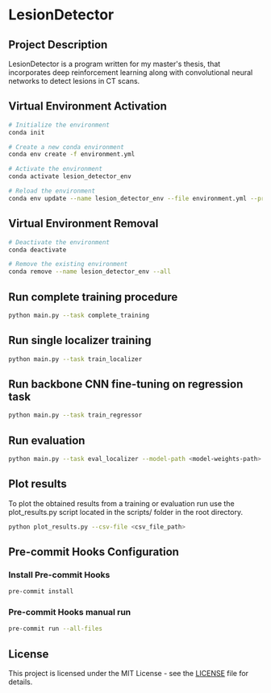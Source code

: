 # LesionDetector
## Project Description
LesionDetector is a program written for my master's thesis, that incorporates deep reinforcement learning along with convolutional neural networks to detect lesions in CT scans.

## Virtual Environment Activation
```bash
# Initialize the environment
conda init

# Create a new conda environment
conda env create -f environment.yml

# Activate the environment
conda activate lesion_detector_env

# Reload the environment
conda env update --name lesion_detector_env --file environment.yml --prune
```

## Virtual Environment Removal
```bash
# Deactivate the environment
conda deactivate

# Remove the existing environment
conda remove --name lesion_detector_env --all
```

## Run complete training procedure
```bash
python main.py --task complete_training
```

## Run single localizer training
```bash
python main.py --task train_localizer
```

## Run backbone CNN fine-tuning on regression task
```bash
python main.py --task train_regressor
```

## Run evaluation
```bash
python main.py --task eval_localizer --model-path <model-weights-path>
```

## Plot results
To plot the obtained results from a training or evaluation run use the plot_results.py script located in the scripts/ folder in the root directory.
```bash
python plot_results.py --csv-file <csv_file_path>
```

## Pre-commit Hooks Configuration
### Install Pre-commit Hooks
```bash
pre-commit install
```
### Pre-commit Hooks manual run
```bash
pre-commit run --all-files
```

## License
This project is licensed under the MIT License - see the [LICENSE](LICENSE) file for details.